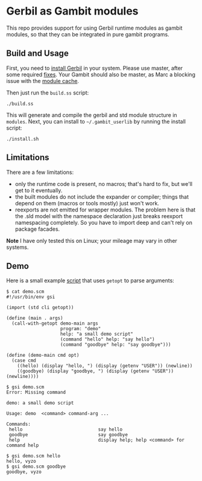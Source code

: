 # Gerbil as Gambit modules

This repo provides support for using Gerbil runtime modules as gambit modules,
so that they can be integrated in pure gambit programs.

## Build and Usage

First, you need to [install Gerbil](https://cons.io/guide/) in your system.
Please use master, after some required [fixes](https://github.com/mighty-gerbils/gerbil/pull/1153). Your Gambit should also be master, as Marc a blocking issue with the [module cache](https://github.com/gambit/gambit/commit/60ad373b8cfe1338ab8fb3e00d19100c8d76ee41).

Then just run the `build.ss` script:
```
./build.ss
```

This will generate and compile the gerbil and std module structure in `modules`.
Next, you can install to `~/.gambit_userlib` by running the install script:
```
./install.sh
```


## Limitations

There are a few limitations:
- only the runtime code is present, no macros; that's hard to fix,
  but we'll get to it eventually.
- the built modules do not include the expander or compiler; things that
  depend on them (macros or tools mostly) just won't work.
- reexports are not emitted for wrapper modules. The problem here is that
  the .sld model with the namespace declaration just breaks reexport namespacing
  completely. So you have to import deep and can't rely on package facades.

**Note** I have only tested this on Linux; your mileage may vary in other systems.

## Demo

Here is a small example [script](demo.scm) that uses `getopt` to parse arguments:
```
$ cat demo.scm
#!/usr/bin/env gsi

(import (std cli getopt))

(define (main . args)
  (call-with-getopt demo-main args
                    program: "demo"
                    help: "a small demo script"
                    (command "hello" help: "say hello")
                    (command "goodbye" help: "say goodbye")))

(define (demo-main cmd opt)
  (case cmd
    ((hello) (display "hello, ") (display (getenv "USER")) (newline))
    ((goodbye) (display "goodbye, ") (display (getenv "USER")) (newline))))

$ gsi demo.scm
Error: Missing command

demo: a small demo script

Usage: demo  <command> command-arg ...

Commands:
 hello                            say hello
 goodbye                          say goodbye
 help                             display help; help <command> for command help

$ gsi demo.scm hello
hello, vyzo
$ gsi demo.scm goodbye
goodbye, vyzo
```
